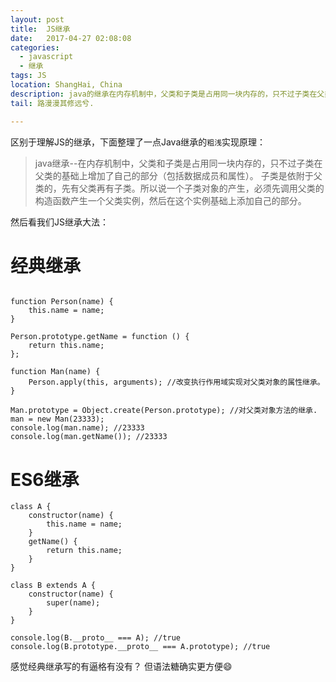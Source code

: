 ```yaml
---
layout: post
title:  JS继承
date:   2017-04-27 02:08:08
categories:
  - javascript
  - 继承
tags: JS
location: ShangHai, China
description: java的继承在内存机制中，父类和子类是占用同一块内存的，只不过子类在父类的基础上增加了自己的部分...
tail: 路漫漫其修远兮.

---
```




区别于理解JS的继承，下面整理了一点Java继承的`粗浅`实现原理：

> java继承--在内存机制中，父类和子类是占用同一块内存的，只不过子类在父类的基础上增加了自己的部分（包括数据成员和属性）。
子类是依附于父类的，先有父类再有子类。所以说一个子类对象的产生，必须先调用父类的构造函数产生一个父类实例，然后在这个实例基础上添加自己的部分。

然后看我们JS继承大法：


经典继承
=======

```

function Person(name) {
    this.name = name;
}

Person.prototype.getName = function () {
    return this.name;
};

function Man(name) {
    Person.apply(this, arguments); //改变执行作用域实现对父类对象的属性继承。
}

Man.prototype = Object.create(Person.prototype); //对父类对象方法的继承.
man = new Man(23333);
console.log(man.name); //23333
console.log(man.getName()); //23333

```

ES6继承
==========

```
class A {
    constructor(name) {
        this.name = name;
    }
    getName() {
        return this.name;
    }
}

class B extends A {
    constructor(name) {
        super(name);
    }
}

console.log(B.__proto__ === A); //true
console.log(B.prototype.__proto__ === A.prototype); //true

```

感觉经典继承写的有逼格有没有？
但语法糖确实更方便😄
